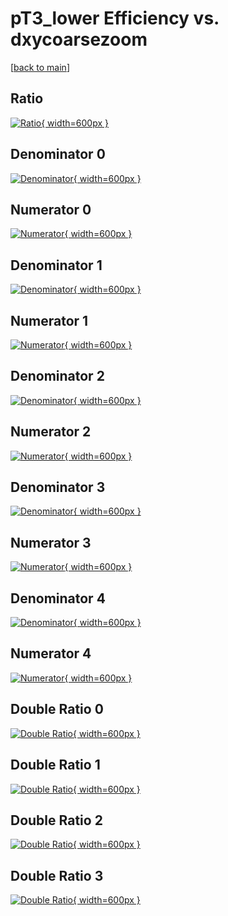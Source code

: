 # pT3_lower Efficiency vs. dxycoarsezoom

[[back to main](./)]



## Ratio

[![Ratio](../mtv/var/pT3_lower_xtr_211_0_eff_dxycoarsezoom.png){ width=600px }](../mtv/var/pT3_lower_xtr_211_0_eff_dxycoarsezoom.pdf)

## Denominator 0

[![Denominator](../mtv/den/pT3_lower_xtr_211_0_eff_dxycoarsezoom_den0.png){ width=600px }](../mtv/den/pT3_lower_xtr_211_0_eff_dxycoarsezoom_den0.pdf)

## Numerator 0

[![Numerator](../mtv/num/pT3_lower_xtr_211_0_eff_dxycoarsezoom_num0.png){ width=600px }](../mtv/num/pT3_lower_xtr_211_0_eff_dxycoarsezoom_num0.pdf)

## Denominator 1

[![Denominator](../mtv/den/pT3_lower_xtr_211_0_eff_dxycoarsezoom_den1.png){ width=600px }](../mtv/den/pT3_lower_xtr_211_0_eff_dxycoarsezoom_den1.pdf)

## Numerator 1

[![Numerator](../mtv/num/pT3_lower_xtr_211_0_eff_dxycoarsezoom_num1.png){ width=600px }](../mtv/num/pT3_lower_xtr_211_0_eff_dxycoarsezoom_num1.pdf)

## Denominator 2

[![Denominator](../mtv/den/pT3_lower_xtr_211_0_eff_dxycoarsezoom_den2.png){ width=600px }](../mtv/den/pT3_lower_xtr_211_0_eff_dxycoarsezoom_den2.pdf)

## Numerator 2

[![Numerator](../mtv/num/pT3_lower_xtr_211_0_eff_dxycoarsezoom_num2.png){ width=600px }](../mtv/num/pT3_lower_xtr_211_0_eff_dxycoarsezoom_num2.pdf)

## Denominator 3

[![Denominator](../mtv/den/pT3_lower_xtr_211_0_eff_dxycoarsezoom_den3.png){ width=600px }](../mtv/den/pT3_lower_xtr_211_0_eff_dxycoarsezoom_den3.pdf)

## Numerator 3

[![Numerator](../mtv/num/pT3_lower_xtr_211_0_eff_dxycoarsezoom_num3.png){ width=600px }](../mtv/num/pT3_lower_xtr_211_0_eff_dxycoarsezoom_num3.pdf)

## Denominator 4

[![Denominator](../mtv/den/pT3_lower_xtr_211_0_eff_dxycoarsezoom_den4.png){ width=600px }](../mtv/den/pT3_lower_xtr_211_0_eff_dxycoarsezoom_den4.pdf)

## Numerator 4

[![Numerator](../mtv/num/pT3_lower_xtr_211_0_eff_dxycoarsezoom_num4.png){ width=600px }](../mtv/num/pT3_lower_xtr_211_0_eff_dxycoarsezoom_num4.pdf)

## Double Ratio 0

[![Double Ratio](../mtv/ratio/pT3_lower_xtr_211_0_eff_dxycoarsezoom_ratio0.png){ width=600px }](../mtv/ratio/pT3_lower_xtr_211_0_eff_dxycoarsezoom_ratio0.pdf)

## Double Ratio 1

[![Double Ratio](../mtv/ratio/pT3_lower_xtr_211_0_eff_dxycoarsezoom_ratio1.png){ width=600px }](../mtv/ratio/pT3_lower_xtr_211_0_eff_dxycoarsezoom_ratio1.pdf)

## Double Ratio 2

[![Double Ratio](../mtv/ratio/pT3_lower_xtr_211_0_eff_dxycoarsezoom_ratio2.png){ width=600px }](../mtv/ratio/pT3_lower_xtr_211_0_eff_dxycoarsezoom_ratio2.pdf)

## Double Ratio 3

[![Double Ratio](../mtv/ratio/pT3_lower_xtr_211_0_eff_dxycoarsezoom_ratio3.png){ width=600px }](../mtv/ratio/pT3_lower_xtr_211_0_eff_dxycoarsezoom_ratio3.pdf)

